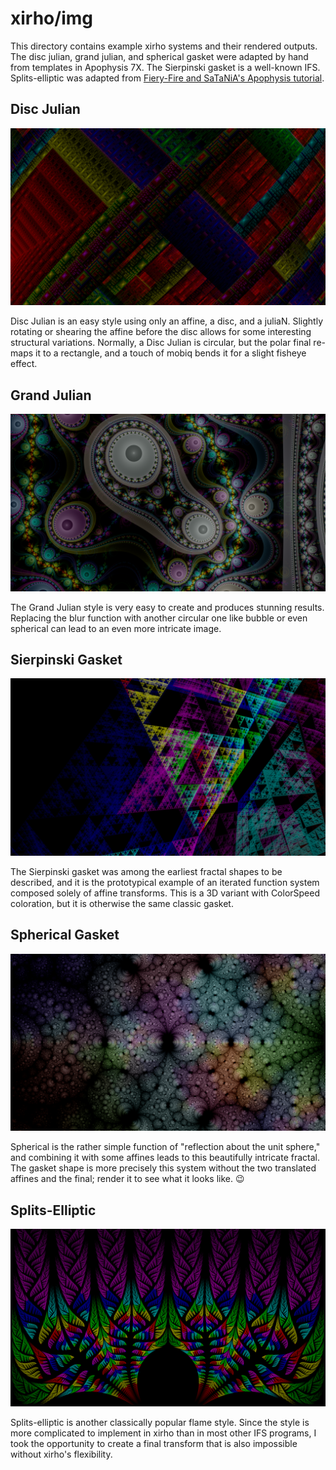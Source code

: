 # xirho/img

This directory contains example xirho systems and their rendered outputs. The disc julian, grand julian, and spherical gasket were adapted by hand from templates in Apophysis 7X. The Sierpinski gasket is a well-known IFS. Splits-elliptic was adapted from [Fiery-Fire and SaTaNiA's Apophysis tutorial](https://www.deviantart.com/satania/art/Tutorial-Splits-elliptic-150422119).

## Disc Julian

![Disc Julian](discjulian.png)

Disc Julian is an easy style using only an affine, a disc, and a juliaN. Slightly rotating or shearing the affine before the disc allows for some interesting structural variations. Normally, a Disc Julian is circular, but the polar final re-maps it to a rectangle, and a touch of mobiq bends it for a slight fisheye effect.

## Grand Julian

![Grand Julian](grandjulian.png)

The Grand Julian style is very easy to create and produces stunning results. Replacing the blur function with another circular one like bubble or even spherical can lead to an even more intricate image.

## Sierpinski Gasket

![Sierpinski gasket](sierpinski.png)

The Sierpinski gasket was among the earliest fractal shapes to be described, and it is the prototypical example of an iterated function system composed solely of affine transforms. This is a 3D variant with ColorSpeed coloration, but it is otherwise the same classic gasket.

## Spherical Gasket

![Spherical gasket](spherical.png)

Spherical is the rather simple function of "reflection about the unit sphere," and combining it with some affines leads to this beautifully intricate fractal. The gasket shape is more precisely this system without the two translated affines and the final; render it to see what it looks like. 😉

## Splits-Elliptic

![Splits-elliptic](splitselliptic.png)

Splits-elliptic is another classically popular flame style. Since the style is more complicated to implement in xirho than in most other IFS programs, I took the opportunity to create a final transform that is also impossible without xirho's flexibility.
